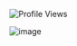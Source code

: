 ![Profile Views](https://komarev.com/ghpvc/?username=NovasaidKYs&color=red)


![image](https://github.com/user-attachments/assets/6973545a-dd65-42b2-a391-601d84ed85f5)







